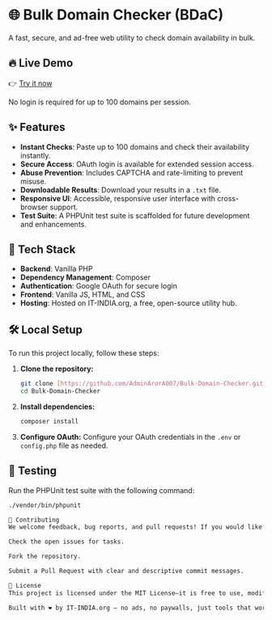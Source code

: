 # 🌐 Bulk Domain Checker (BDaC)

A fast, secure, and ad-free web utility to check domain availability in bulk.

## 🔥 Live Demo
👉 [Try it now](https://www.it-india.org/bdc/)

No login is required for up to 100 domains per session.

## ✨ Features
- **Instant Checks**: Paste up to 100 domains and check their availability instantly.
- **Secure Access**: OAuth login is available for extended session access.
- **Abuse Prevention**: Includes CAPTCHA and rate-limiting to prevent misuse.
- **Downloadable Results**: Download your results in a `.txt` file.
- **Responsive UI**: Accessible, responsive user interface with cross-browser support.
- **Test Suite**: A PHPUnit test suite is scaffolded for future development and enhancements.

## 🚀 Tech Stack
- **Backend**: Vanilla PHP
- **Dependency Management**: Composer
- **Authentication**: Google OAuth for secure login
- **Frontend**: Vanilla JS, HTML, and CSS
- **Hosting**: Hosted on IT-INDIA.org, a free, open-source utility hub.

## 🛠️ Local Setup
To run this project locally, follow these steps:

1.  **Clone the repository:**
    ```bash
    git clone [https://github.com/AdminArorA007/Bulk-Domain-Checker.git](https://github.com/AdminArorA007/Bulk-Domain-Checker.git)
    cd Bulk-Domain-Checker
    ```

2.  **Install dependencies:**
    ```bash
    composer install
    ```

3.  **Configure OAuth:**
    Configure your OAuth credentials in the `.env` or `config.php` file as needed.

## 🧪 Testing
Run the PHPUnit test suite with the following command:
```bash
./vendor/bin/phpunit

🤝 Contributing
We welcome feedback, bug reports, and pull requests! If you would like to contribute, please:

Check the open issues for tasks.

Fork the repository.

Submit a Pull Request with clear and descriptive commit messages.

📜 License
This project is licensed under the MIT License—it is free to use, modify, and share.

Built with ❤️ by IT-INDIA.org — no ads, no paywalls, just tools that work.